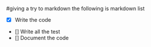 #giving a try to markdown
the following is markdown list
- [x] Write the code
- [] Write all the test
- [] Document the code

